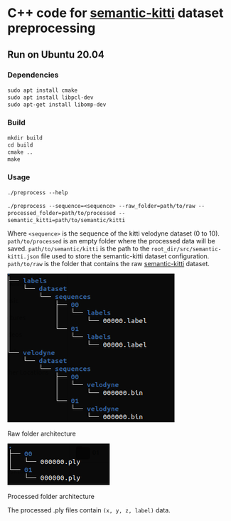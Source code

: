 # C++ code for [semantic-kitti](http://www.semantic-kitti.org/) dataset preprocessing

## Run on Ubuntu 20.04

### Dependencies
```
sudo apt install cmake
sudo apt install libpcl-dev
sudo apt-get install libomp-dev
```

### Build
```
mkdir build
cd build
cmake ..
make
```
### Usage
```
./preprocess --help
```
```
./preprocess --sequence=<sequence> --raw_folder=path/to/raw --processed_folder=path/to/processed --semantic_kitti=path/to/semantic/kitti
```
Where `<sequence>` is the sequence of the kitti velodyne dataset (0 to 10). 
`path/to/processed` is an empty folder where the processed data will be saved.
`path/to/semantic/kitti` is the path to the `root_dir/src/semantic-kitti.json` file used to store the semantic-kitti dataset configuration.
`path/to/raw` is the folder that contains the raw [semantic-kitti](http://www.semantic-kitti.org/) dataset.

![Raw folder architecture](../../misc/raw_folder.png)

Raw folder architecture


![Processed folder architecture](../../misc/processed_folder.png)

Processed folder architecture

The processed .ply files contain `(x, y, z, label)` data.